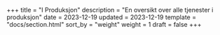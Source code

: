 +++
title = "I Produksjon"
description = "En oversikt over alle tjenester i produksjon"
date = 2023-12-19
updated = 2023-12-19
template = "docs/section.html"
sort_by = "weight"
weight = 1
draft = false
+++

